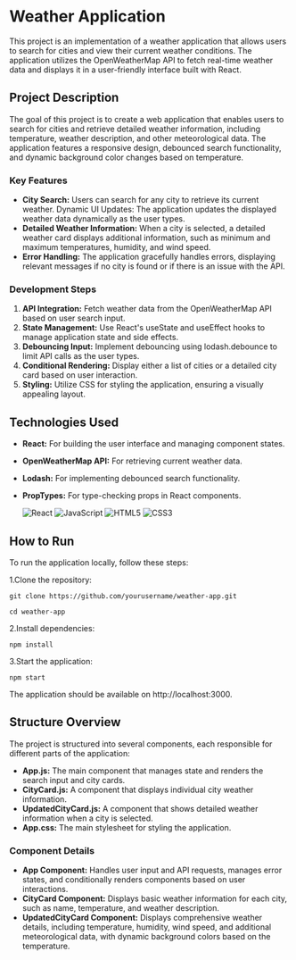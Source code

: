 # Weather Application
This project is an implementation of a weather application that allows users to search for cities and view their current weather conditions. The application utilizes the OpenWeatherMap API to fetch real-time weather data and displays it in a user-friendly interface built with React.

## Project Description
The goal of this project is to create a web application that enables users to search for cities and retrieve detailed weather information, including temperature, weather description, and other meteorological data. The application features a responsive design, debounced search functionality, and dynamic background color changes based on temperature.

### Key Features
- **City Search:** Users can search for any city to retrieve its current weather.
Dynamic UI Updates: The application updates the displayed weather data dynamically as the user types.
- **Detailed Weather Information:** When a city is selected, a detailed weather card displays additional information, such as minimum and maximum temperatures, humidity, and wind speed.
- **Error Handling:** The application gracefully handles errors, displaying relevant messages if no city is found or if there is an issue with the API.
  
### Development Steps
1. **API Integration:** Fetch weather data from the OpenWeatherMap API based on user search input.
2. **State Management:** Use React's useState and useEffect hooks to manage application state and side effects.
3. **Debouncing Input:** Implement debouncing using lodash.debounce to limit API calls as the user types.
4. **Conditional Rendering:** Display either a list of cities or a detailed city card based on user interaction.
5. **Styling:** Utilize CSS for styling the application, ensuring a visually appealing layout.
   
## Technologies Used
- **React:** For building the user interface and managing component states.
- **OpenWeatherMap API:** For retrieving current weather data.
- **Lodash:** For implementing debounced search functionality.
- **PropTypes:** For type-checking props in React components.

  ![React](https://img.shields.io/badge/react-%2320232a.svg?style=for-the-badge&logo=react&logoColor=%2361DAFB)
  ![JavaScript](https://img.shields.io/badge/javascript-%23323330.svg?style=for-the-badge&logo=javascript&logoColor=%23F7DF1E)
  ![HTML5](https://img.shields.io/badge/html5-%23E34F26.svg?style=for-the-badge&logo=html5&logoColor=white)
  ![CSS3](https://img.shields.io/badge/css3-%231572B6.svg?style=for-the-badge&logo=css3&logoColor=white)
  	
  
## How to Run
To run the application locally, follow these steps:

1.Clone the repository:

    git clone https://github.com/yourusername/weather-app.git

    cd weather-app

2.Install dependencies:

    npm install

3.Start the application:

    npm start

The application should be available on http://localhost:3000.

## Structure Overview
The project is structured into several components, each responsible for different parts of the application:

- **App.js:** The main component that manages state and renders the search input and city cards.
- **CityCard.js:** A component that displays individual city weather information.
- **UpdatedCityCard.js:** A component that shows detailed weather information when a city is selected.
- **App.css:** The main stylesheet for styling the application.
  
### Component Details
- **App Component:** Handles user input and API requests, manages error states, and conditionally renders components based on user interactions.
- **CityCard Component:** Displays basic weather information for each city, such as name, temperature, and weather description.
- **UpdatedCityCard Component:** Displays comprehensive weather details, including temperature, humidity, wind speed, and additional meteorological data, with dynamic background colors based on the temperature.
